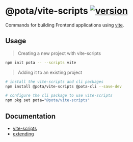 # @pota/vite-scripts [![version](https://img.shields.io/npm/v/@pota/vite-scripts.svg?label=%20)](https://npmjs.org/package/@pota/vite-scripts)

Commands for building Frontend applications using [vite](https://github.com/vite/vite).

## Usage

> Creating a new project with vite-scripts

```bash
npm init pota -- --scripts vite
```

> Adding it to an existing project

```bash
# install the vite-scripts and cli packages
npm install @pota/vite-scripts @pota-cli --save-dev

# configure the cli package to use vite-scripts
npm pkg set pota="@pota/vite-scripts"
```

## Documentation

* [vite-scripts](https://mediamonks.github.io/pota/scripts/vite)
* [extending](https://github.com/mediamonks/pota/blob/main/core/cli/docs/extending.md)
